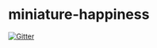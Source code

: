 # miniature-happiness

[![Gitter](https://badges.gitter.im/Join%20Chat.svg)](https://gitter.im/Youconix/miniature-happiness?utm_source=badge&utm_medium=badge&utm_campaign=pr-badge&utm_content=badge)